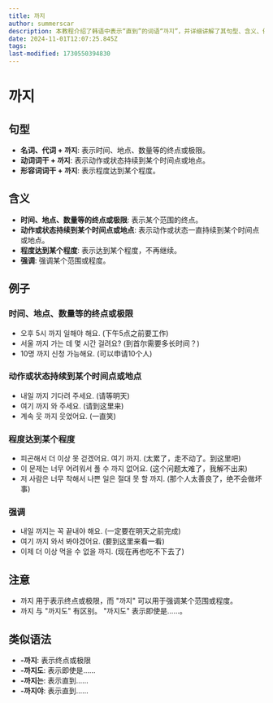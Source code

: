 ```yaml
---
title: 까지
author: summerscar
description: 本教程介绍了韩语中表示“直到”的词语“까지”，并详细讲解了其句型、含义、例子和用法，还与类似语法进行了比较，是韩语学习者掌握“까지”的关键参考。
date: 2024-11-01T12:07:25.845Z
tags:
last-modified: 1730550394830
---
```


# 까지

## 句型
* **名词、代词 + 까지**:  表示时间、地点、数量等的终点或极限。
* **动词词干 + 까지**:  表示动作或状态持续到某个时间点或地点。
* **形容词词干 + 까지**:  表示程度达到某个程度。

## 含义
* **时间、地点、数量等的终点或极限**:  表示某个范围的终点。
* **动作或状态持续到某个时间点或地点**:  表示动作或状态一直持续到某个时间点或地点。
* **程度达到某个程度**:  表示达到某个程度，不再继续。
* **强调**:  强调某个范围或程度。

## 例子
### 时间、地点、数量等的终点或极限
* <Speak>오후 5시 까지 일해야 해요.</Speak>  (下午5点之前要工作)
* <Speak>서울 까지 가는 데 몇 시간 걸려요?</Speak>  (到首尔需要多长时间？)
* <Speak>10명 까지 신청 가능해요.</Speak>  (可以申请10个人)

### 动作或状态持续到某个时间点或地点
* <Speak>내일 까지 기다려 주세요.</Speak>  (请等明天)
* <Speak>여기 까지 와 주세요.</Speak>  (请到这里来)
* <Speak>계속 웃 까지 웃었어요.</Speak>  (一直笑)

### 程度达到某个程度
* <Speak>피곤해서 더 이상 못 걷겠어요. 여기 까지.</Speak>  (太累了，走不动了。到这里吧)
* <Speak>이 문제는 너무 어려워서 풀 수 까지 없어요.</Speak>  (这个问题太难了，我解不出来)
* <Speak>저 사람은 너무 착해서 나쁜 일은 절대 못 할 까지.</Speak>  (那个人太善良了，绝不会做坏事)

### 强调
* <Speak>내일 까지는 꼭 끝내야 해요.</Speak>  (一定要在明天之前完成)
* <Speak>여기 까지 와서 봐야겠어요.</Speak>  (要到这里来看一看)
* <Speak>이제 더 이상 먹을 수 없을 까지.</Speak>  (现在再也吃不下去了)

## 注意
* 까지 用于表示终点或极限，而 "까지" 可以用于强调某个范围或程度。
* 까지 与 "까지도" 有区别。 "까지도" 表示即使是……。

## 类似语法
* **-까지**:  表示终点或极限
* **-까지도**:  表示即使是……
* **-까지는**:  表示直到……
* **-까지야**:  表示直到……
